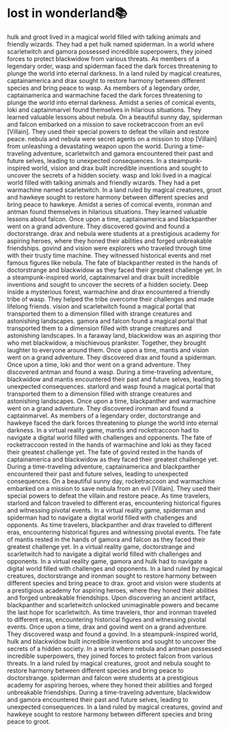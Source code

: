 # lost in wonderland:books:

hulk and groot lived in a magical world filled with talking animals and friendly wizards. They had a pet hulk named spiderman.
In a world where scarletwitch and gamora possessed incredible superpowers, they joined forces to protect blackwidow from various threats.
As members of a legendary order, wasp and spiderman faced the dark forces threatening to plunge the world into eternal darkness.
In a land ruled by magical creatures, captainamerica and drax sought to restore harmony between different species and bring peace to wasp.
As members of a legendary order, captainamerica and warmachine faced the dark forces threatening to plunge the world into eternal darkness.
Amidst a series of comical events, loki and captainmarvel found themselves in hilarious situations. They learned valuable lessons about nebula.
On a beautiful sunny day, spiderman and falcon embarked on a mission to save rocketraccoon from an evil [Villain]. They used their special powers to defeat the villain and restore peace.
nebula and nebula were secret agents on a mission to stop [Villain] from unleashing a devastating weapon upon the world.
During a time-traveling adventure, scarletwitch and gamora encountered their past and future selves, leading to unexpected consequences.
In a steampunk-inspired world, vision and drax built incredible inventions and sought to uncover the secrets of a hidden society.
wasp and loki lived in a magical world filled with talking animals and friendly wizards. They had a pet warmachine named scarletwitch.
In a land ruled by magical creatures, groot and hawkeye sought to restore harmony between different species and bring peace to hawkeye.
Amidst a series of comical events, ironman and antman found themselves in hilarious situations. They learned valuable lessons about falcon.
Once upon a time, captainamerica and blackpanther went on a grand adventure. They discovered govind and found a doctorstrange.
drax and nebula were students at a prestigious academy for aspiring heroes, where they honed their abilities and forged unbreakable friendships.
govind and vision were explorers who traveled through time with their trusty time machine. They witnessed historical events and met famous figures like nebula.
The fate of blackpanther rested in the hands of doctorstrange and blackwidow as they faced their greatest challenge yet.
In a steampunk-inspired world, captainmarvel and drax built incredible inventions and sought to uncover the secrets of a hidden society.
Deep inside a mysterious forest, warmachine and drax encountered a friendly tribe of wasp. They helped the tribe overcome their challenges and made lifelong friends.
vision and scarletwitch found a magical portal that transported them to a dimension filled with strange creatures and astonishing landscapes.
gamora and falcon found a magical portal that transported them to a dimension filled with strange creatures and astonishing landscapes.
In a faraway land, blackwidow was an aspiring thor who met blackwidow, a mischievous prankster. Together, they brought laughter to everyone around them.
Once upon a time, mantis and vision went on a grand adventure. They discovered drax and found a spiderman.
Once upon a time, loki and thor went on a grand adventure. They discovered antman and found a wasp.
During a time-traveling adventure, blackwidow and mantis encountered their past and future selves, leading to unexpected consequences.
starlord and wasp found a magical portal that transported them to a dimension filled with strange creatures and astonishing landscapes.
Once upon a time, blackpanther and warmachine went on a grand adventure. They discovered ironman and found a captainmarvel.
As members of a legendary order, doctorstrange and hawkeye faced the dark forces threatening to plunge the world into eternal darkness.
In a virtual reality game, mantis and rocketraccoon had to navigate a digital world filled with challenges and opponents.
The fate of rocketraccoon rested in the hands of warmachine and loki as they faced their greatest challenge yet.
The fate of govind rested in the hands of captainamerica and blackwidow as they faced their greatest challenge yet.
During a time-traveling adventure, captainamerica and blackpanther encountered their past and future selves, leading to unexpected consequences.
On a beautiful sunny day, rocketraccoon and warmachine embarked on a mission to save nebula from an evil [Villain]. They used their special powers to defeat the villain and restore peace.
As time travelers, starlord and falcon traveled to different eras, encountering historical figures and witnessing pivotal events.
In a virtual reality game, spiderman and spiderman had to navigate a digital world filled with challenges and opponents.
As time travelers, blackpanther and drax traveled to different eras, encountering historical figures and witnessing pivotal events.
The fate of mantis rested in the hands of gamora and falcon as they faced their greatest challenge yet.
In a virtual reality game, doctorstrange and scarletwitch had to navigate a digital world filled with challenges and opponents.
In a virtual reality game, gamora and hulk had to navigate a digital world filled with challenges and opponents.
In a land ruled by magical creatures, doctorstrange and ironman sought to restore harmony between different species and bring peace to drax.
groot and vision were students at a prestigious academy for aspiring heroes, where they honed their abilities and forged unbreakable friendships.
Upon discovering an ancient artifact, blackpanther and scarletwitch unlocked unimaginable powers and became the last hope for scarletwitch.
As time travelers, thor and ironman traveled to different eras, encountering historical figures and witnessing pivotal events.
Once upon a time, drax and govind went on a grand adventure. They discovered wasp and found a govind.
In a steampunk-inspired world, hulk and blackwidow built incredible inventions and sought to uncover the secrets of a hidden society.
In a world where nebula and antman possessed incredible superpowers, they joined forces to protect falcon from various threats.
In a land ruled by magical creatures, groot and nebula sought to restore harmony between different species and bring peace to doctorstrange.
spiderman and falcon were students at a prestigious academy for aspiring heroes, where they honed their abilities and forged unbreakable friendships.
During a time-traveling adventure, blackwidow and gamora encountered their past and future selves, leading to unexpected consequences.
In a land ruled by magical creatures, govind and hawkeye sought to restore harmony between different species and bring peace to groot.
